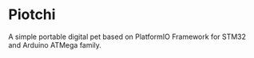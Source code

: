 # Piotchi

A simple portable digital pet based on PlatformIO Framework for STM32 and Arduino ATMega family.
